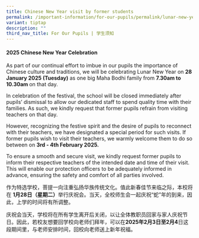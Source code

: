 ```yaml
---
title: Chinese New Year visit by former students
permalink: /important-information/for-our-pupils/permalink/lunar-new-year-visit-by-former-students/
variant: tiptap
description: ""
third_nav_title: For Our Pupils | 学生须知
---
```

<h4><strong>2025 Chinese New Year Celebration</strong></h4>
<p>As part of our continual effort to imbue in our pupils the importance
of Chinese culture and traditions, we will be celebrating Lunar New Year
on <strong>28 January 2025 (Tuesday)</strong> as one big Maha Bodhi family
from <strong>7.30am to 10.30am </strong>on that day.</p>
<p>In celebration of the festival, the school will be closed immediately
after pupils’ dismissal to allow our dedicated staff to spend quality time
with their families. As such, we kindly request that former pupils refrain
from visiting teachers on that day.</p>
<p>However, recognizing the festive spirit and the desire of pupils to reconnect
with their teachers, we have designated a special period for such visits.
If former pupils wish to visit their teachers, we warmly welcome them to
do so between on <strong>3rd - 4th February 2025.</strong>
</p>
<p>To ensure a smooth and secure visit, we kindly request former pupils to
inform their respective teachers of the intended date and time of their
visit. This will enable our protection officers to be adequately informed
in advance, ensuring the safety and comfort of all parties involved.</p>
<p>作为特选学校，菩提一向注重弘扬华族传统文化。值此新春佳节来临之际，本校将在 <strong>1月28日（星期二）</strong>举行庆祝会。当天，全校师生会一起庆祝“蛇”年的到来，因此，上学的时间将有所调整。</p>
<p>庆祝会当天，学校将在所有学生离开后关闭，以让全体教职员回家与家人庆祝节日。因此，若校友想要回学校向老师们拜年，可以在<strong>2025年2月3日至2月4</strong>日这段期间里，与老师安排时间，回校向老师送上新年祝福。</p>
<p></p>
<p></p>
<p></p>
